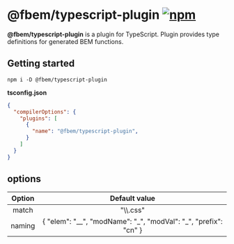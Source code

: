 # @fbem/typescript-plugin [![npm](https://img.shields.io/npm/v/@fbem/typescript-plugin)](https://www.npmjs.com/package/@fbem/typescript-plugin)

**@fbem/typescript-plugin** is a plugin for TypeScript. Plugin provides type definitions for generated BEM functions.

## Getting started

```console
npm i -D @fbem/typescript-plugin
```

**tsconfig.json**
```json
{
  "compilerOptions": {
    "plugins": [
      { 
        "name": "@fbem/typescript-plugin",
      }
    ]
  }
}
```

## options

| Option |                         Default value                         |
|:------------:|:---------------------------------------------------------------:|
|     match    |                              "\\\\.css"                             |
|    naming    | { "elem": "__", "modName": "\_", "modVal": "\_", "prefix": "cn" } |